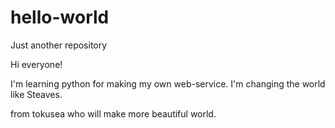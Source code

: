 # hello-world
Just another repository

Hi everyone!

I'm learning python for making my own web-service.
I'm changing the world like Steaves.

from tokusea who will make more beautiful world.

